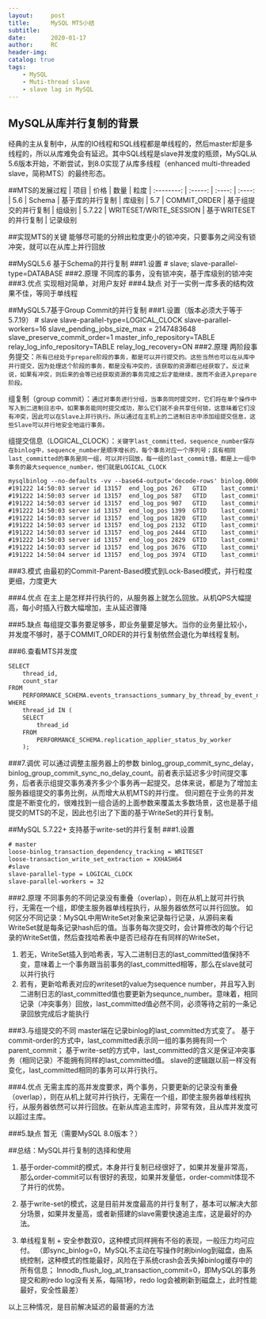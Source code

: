 ```yaml
---
layout:     post
title:      MySQL MTS小结
subtitle:  	
date:       2020-01-17
author:     RC
header-img: 
catalog: true
tags:
    - MySQL
    - Muti-thread slave
    - slave lag in MySQL
---
```


## MySQL从库并行复制的背景
经典的主从复制中，从库的IO线程和SQL线程都是单线程的，然后master却是多线程的，所以从库难免会有延迟。其中SQL线程是slave并发度的瓶颈，MySQL从5.6版本开始，不断尝试，到8.0实现了从库多线程（enhanced multi-threaded slave，简称MTS）的最终形态。

##MTS的发展过程
| 项目        | 价格   |  数量  | 粒度
| :--------:   | :-----:  | :----:  | :----:
| 5.6      | Schema   |   基于库的并行复制     | 库级别
| 5.7        |   COMMIT_ORDER   |   基于组提交的并行复制   | 组级别
| 5.7.22        |    WRITESET/WRITE_SESSION    |  基于WRITESET的并行复制 | 记录级别

##实现MTS的关键
能够尽可能的分辨出粒度更小的锁冲突，只要事务之间没有锁冲突，就可以在从库上并行回放

##MySQL5.6 基于Schema的并行复制
###1.设置
    # slave;
    slave-parallel-type=DATABASE
###2.原理
不同库的事务，没有锁冲突，基于库级别的锁冲突
###3.优点
实现相对简单，对用户友好
###4.缺点
对于一实例一库多表的结构效果不佳，等同于单线程

##MySQL5.7基于Group Commit的并行复制
###1.设置（版本必须大于等于5.7.19）
    # slave
    slave-parallel-type=LOGICAL_CLOCK
    slave-parallel-workers=16
    slave_pending_jobs_size_max = 2147483648
    slave_preserve_commit_order=1
    master_info_repository=TABLE
    relay_log_info_repository=TABLE
    relay_log_recovery=ON
###2.原理
两阶段事务提交：`所有已经处于prepare阶段的事务，都是可以并行提交的。这些当然也可以在从库中并行提交，因为处理这个阶段的事务，都是没有冲突的，该获取的资源都已经获取了。反过来说，如果有冲突，则后来的会等已经获取资源的事务完成之后才能继续，故而不会进入prepare阶段。`

组复制（group commit）：`通过对事务进行分组，当事务同时提交时，它们将在单个操作中写入到二进制日志中。如果事务能同时提交成功，那么它们就不会共享任何锁，这意味着它们没有冲突，因此可以在Slave上并行执行。所以通过在主机上的二进制日志中添加组提交信息，这些Slave可以并行地安全地运行事务。`

组提交信息（LOGICAL_CLOCK）：`关键字last_committed，sequence_number保存在binlog中，sequence_number是顺序增长的，每个事务对应一个序列号；具有相同last_committed的事务是同一组，可以并行回放，每一组的last_commit值，都是上一组中事务的最大sequence_number，他们就是LOGICAL_CLOCK`
```html
mysqlbinlog --no-defaults -vv --base64-output='decode-rows' binlog.000008 | head -1000 | grep sequence
#191222 14:50:03 server id 13157  end_log_pos 267 	GTID	last_committed=0	sequence_number=1	rbr_only=yes
#191222 14:50:03 server id 13157  end_log_pos 587 	GTID	last_committed=1	sequence_number=2	rbr_only=yes
#191222 14:50:03 server id 13157  end_log_pos 907 	GTID	last_committed=2	sequence_number=3	rbr_only=yes
#191222 14:50:03 server id 13157  end_log_pos 1399 	GTID	last_committed=2	sequence_number=4	rbr_only=yes
#191222 14:50:03 server id 13157  end_log_pos 1820 	GTID	last_committed=4	sequence_number=5	rbr_only=yes
#191222 14:50:03 server id 13157  end_log_pos 2132 	GTID	last_committed=5	sequence_number=6	rbr_only=yes
#191222 14:50:03 server id 13157  end_log_pos 2444 	GTID	last_committed=5	sequence_number=7	rbr_only=yes
#191222 14:50:03 server id 13157  end_log_pos 2829 	GTID	last_committed=5	sequence_number=8	rbr_only=yes
#191222 14:50:03 server id 13157  end_log_pos 3676 	GTID	last_committed=8	sequence_number=9	rbr_only=yes
#191222 14:50:04 server id 13157  end_log_pos 3974 	GTID	last_committed=9	sequence_number=10	rbr_only=yes
```

###3.模式
由最初的Commit-Parent-Based模式到Lock-Based模式，并行粒度更细，力度更大

###4.优点
在主上是怎样并行执行的，从服务器上就怎么回放。从机QPS大幅提高，每小时插入行数大幅增加，主从延迟骤降

###5.缺点
每组提交事务要足够多，即业务量要足够大。当你的业务量比较小，并发度不够时，基于COMMIT_ORDER的并行复制依然会退化为单线程复制。

###6.查看MTS并发度
```html
SELECT
	thread_id,
	count_star
FROM
	PERFORMANCE_SCHEMA.events_transactions_summary_by_thread_by_event_name 
WHERE
	thread_id IN (
	SELECT
		thread_id 
	FROM
		PERFORMANCE_SCHEMA.replication_applier_status_by_worker 
	);

```

###7.调优
可以通过调整主服务器上的参数
binlog_group_commit_sync_delay，binlog_group_commit_sync_no_delay_count。前者表示延迟多少时间提交事务，后者表示组提交事务凑齐多少个事务再一起提交。总体来说，都是为了增加主服务器组提交的事务比例，从而增大从机MTS的并行度。
但问题在于业务的并发度是不断变化的，很难找到一组合适的上面参数来覆盖太多数场景，这也是基于组提交的MTS的不足，因此也引出了下面的基于WriteSet的并行复制。

##MySQL 5.7.22+ 支持基于write-set的并行复制
###1.设置
```html
# master
loose-binlog_transaction_dependency_tracking = WRITESET
loose-transaction_write_set_extraction = XXHASH64
#slave
slave-parallel-type = LOGICAL_CLOCK
slave-parallel-workers = 32
```

###2.原理
不同事务的不同记录没有重叠（overlap），则在从机上就可并行执行，无需在一个组，即使主服务器单线程执行，从服务器依然可以并行回放。
如何区分不同记录：MySQL中用WriteSet对象来记录每行记录，从源码来看WriteSet就是每条记录hash后的值。当事务每次提交时，会计算修改的每个行记录的WriteSet值，然后查找哈希表中是否已经存在有同样的WriteSet，
1. 若无，WriteSet插入到哈希表，写入二进制日志的last_committed值保持不变，意味着上一个事务跟当前事务的last_committed相等，那么在slave就可以并行执行
2. 若有，更新哈希表对应的writeset的value为sequence number，并且写入到二进制日志的last_committed值也要更新为sequnce_number。意味着，相同记录（冲突事务）回放，last_committed值必然不同，必须等待之前的一条记录回放完成后才能执行

###3.与组提交的不同
master端在记录binlog的last_committed方式变了。
基于commit-order的方式中，last_committed表示同一组的事务拥有同一个parent_commit；
基于write-set的方式中，last_committed的含义是保证冲突事务（相同记录）不能拥有同样的last_committed值。
slave的逻辑跟以前一样没有变化，last_committed相同的事务可以并行执行。

###4.优点
无需主库的高并发度要求，两个事务，只要更新的记录没有重叠（overlap），则在从机上就可并行执行，无需在一个组，即使主服务器单线程执行，从服务器依然可以并行回放。在新从库追主库时，非常有效，且从库并发度可以超过主库。

###5.缺点
暂无（需要MySQL 8.0版本？）

##总结：MySQL并行复制的选择和使用
1. 基于order-commit的模式，本身并行复制已经很好了，如果并发量非常高，那么order-commit可以有很好的表现，如果并发量低，order-commit体现不了并行的优势。

2. 基于write-set的模式，这是目前并发度最高的并行复制了，基本可以解决大部分场景，如果并发量高，或者新搭建的slave需要快速追主库，这是最好的办法。

3. 单线程复制 + 安全参数双0，这种模式同样拥有不俗的表现，一般压力均可应付。
（即sync_binlog=0，MySQL不主动在写操作时刷binlog到磁盘，由系统控制，这种模式的性能最好，风险在于系统crash会丢失掉binlog缓存中的所有信息；
Innodb_flush_log_at_transaction_commit=0，即MySQL的事务提交和刷redo log没有关系，每隔1秒，redo log会被刷新到磁盘上，此时性能最好，安全性最差）

以上三种情况，是目前解决延迟的最普遍的方法
